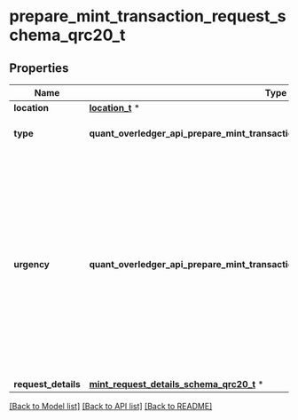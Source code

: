 # prepare_mint_transaction_request_schema_qrc20_t

## Properties
Name | Type | Description | Notes
------------ | ------------- | ------------- | -------------
**location** | [**location_t**](location.md) \* |  | 
**type** | **quant_overledger_api_prepare_mint_transaction_request_schema_qrc20_TYPE_e** | The type of the transaction | 
**urgency** | **quant_overledger_api_prepare_mint_transaction_request_schema_qrc20_URGENCY_e** | This value defines how fast a transaction is processed on a network. A faster processing requirement will result in higher fees. If the urgency field is not provided, the default setting is normal | 
**request_details** | [**mint_request_details_schema_qrc20_t**](mint_request_details_schema_qrc20.md) \* |  | [optional] 

[[Back to Model list]](../README.md#documentation-for-models) [[Back to API list]](../README.md#documentation-for-api-endpoints) [[Back to README]](../README.md)


